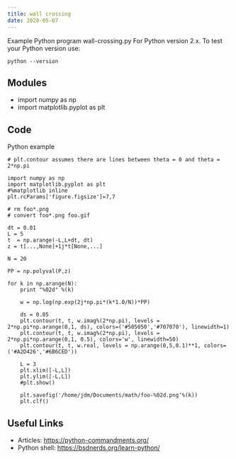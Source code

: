 ```yaml
---
title: wall crossing
date: 2020-05-07
---
```

Example Python program wall-crossing.py
For Python version 2.x.
To test your Python version use:

    python --version

## Modules

* import numpy as np
* import matplotlib.pyplot as plt

## Code

Python example

    # plt.contour assumes there are lines between theta = 0 and theta = 2*np.pi
    
    import numpy as np
    import matplotlib.pyplot as plt
    #%matplotlib inline
    plt.rcParams['figure.figsize']=7,7
    
    # rm foo*.png
    # convert foo*.png foo.gif
    
    dt = 0.01
    L = 5
    t  = np.arange(-L,L+dt, dt)
    z = t[...,None]+1j*t[None,...]
    
    N = 20
    
    PP = np.polyval(P,z)
    
    for k in np.arange(N):
        print "%02d" %(k)
    
        w = np.log(np.exp(2j*np.pi*(k*1.0/N))*PP)
    
        ds = 0.05
        plt.contour(t, t, w.imag%(2*np.pi), levels = 2*np.pi*np.arange(0,1, ds), colors=('#505050','#707070'), linewidth=1)
        plt.contour(t, t, w.imag%(2*np.pi), levels = 2*np.pi*np.arange(0,1, 0.5), colors='w', linewidth=50)
        plt.contour(t, t, w.real, levels = np.arange(0,5,0.1)**1, colors=('#A2D426','#6B6CED'))
    
        L = 3
        plt.xlim([-L,L])
        plt.ylim([-L,L])
        #plt.show()
    
        plt.savefig('/home/jdm/Documents/math/foo-%02d.png'%(k))
        plt.clf()

## Useful Links

- Articles: https://python-commandments.org/
- Python shell: https://bsdnerds.org/learn-python/
